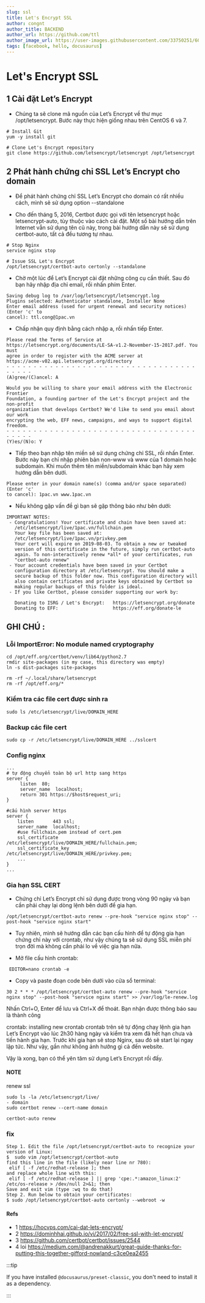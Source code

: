 ```yaml
---
slug: ssl
title: Let's Encrypt SSL
author: congnt
author_title: BACKEND
author_url: https://github.com/ttl
author_image_url: https://user-images.githubusercontent.com/33750251/60287980-21aa2700-990b-11e9-9c9d-a79874587a86.png
tags: [facebook, hello, docusaurus]
---
```


# Let's Encrypt SSL

## 1 Cài đặt Let’s Encrypt
- Chúng ta sẽ clone mã nguồn của Let’s Encrypt về thư mục /opt/letsencrypt. Bước này thực hiện giống nhau trên CentOS 6 và 7.

```
# Install Git
yum -y install git

# Clone Let's Encrypt repository
git clone https://github.com/letsencrypt/letsencrypt /opt/letsencrypt
```

## 2 Phát hành chứng chỉ SSL Let’s Encrypt cho domain
- Để phát hành chứng chỉ SSL Let’s Encrypt cho domain có rất nhiều cách, mình sẽ sử dụng option --standalone

- Cho đến tháng 5, 2016, Certbot được gọi với tên letsencrypt hoặc letsencrypt-auto, tùy thuộc vào cách cài đặt. Một số bài hướng dẫn trên Internet vẫn sử dụng tên cũ này, trong bài hướng dẫn này sẽ sử dụng certbot-auto, tất cả đều tương tự nhau.

```
# Stop Nginx
service nginx stop

# Issue SSL Let's Encrypt
/opt/letsencrypt/certbot-auto certonly --standalone
```

- Chờ một lúc để Let’s Encrypt cài đặt những công cụ cần thiết. Sau đó bạn hãy nhập địa chỉ email, rồi nhấn phím Enter.

```
Saving debug log to /var/log/letsencrypt/letsencrypt.log
Plugins selected: Authenticator standalone, Installer None
Enter email address (used for urgent renewal and security notices) (Enter 'c' to
cancel): ttl.cong@1pac.vn
```

- Chấp nhận quy định bằng cách nhập a, rồi nhấn tiếp Enter.

```
Please read the Terms of Service at
https://letsencrypt.org/documents/LE-SA-v1.2-November-15-2017.pdf. You must
agree in order to register with the ACME server at
https://acme-v02.api.letsencrypt.org/directory
- - - - - - - - - - - - - - - - - - - - - - - - - - - - - - - - - - - - - - - -
(A)gree/(C)ancel: A
```

```
Would you be willing to share your email address with the Electronic Frontier
Foundation, a founding partner of the Let's Encrypt project and the non-profit
organization that develops Certbot? We'd like to send you email about our work
encrypting the web, EFF news, campaigns, and ways to support digital freedom.
- - - - - - - - - - - - - - - - - - - - - - - - - - - - - - - - - - - - - - - -
(Y)es/(N)o: Y
```

- Tiếp theo bạn nhập tên miền sẽ sử dụng chứng chỉ SSL, rồi nhấn Enter. Bước này bạn chỉ nhập phiên bản non-www và www của 1 domain hoặc subdomain. Khi muốn thêm tên miền/subdomain khác bạn hãy xem hướng dẫn bên dưới.

```
Please enter in your domain name(s) (comma and/or space separated)  (Enter 'c'
to cancel): 1pac.vn www.1pac.vn
```
- Nếu không gặp vấn đề gì bạn sẽ gặp thông báo như bên dưới:

```
IMPORTANT NOTES:
 - Congratulations! Your certificate and chain have been saved at:
   /etc/letsencrypt/live/1pac.vn/fullchain.pem
   Your key file has been saved at:
   /etc/letsencrypt/live/1pac.vn/privkey.pem
   Your cert will expire on 2019-08-03. To obtain a new or tweaked
   version of this certificate in the future, simply run certbot-auto
   again. To non-interactively renew *all* of your certificates, run
   "certbot-auto renew"
 - Your account credentials have been saved in your Certbot
   configuration directory at /etc/letsencrypt. You should make a
   secure backup of this folder now. This configuration directory will
   also contain certificates and private keys obtained by Certbot so
   making regular backups of this folder is ideal.
 - If you like Certbot, please consider supporting our work by:

   Donating to ISRG / Let's Encrypt:   https://letsencrypt.org/donate
   Donating to EFF:                    https://eff.org/donate-le

```

## GHI CHÚ :
### Lỗi ImportError: No module named cryptography

```
cd /opt/eff.org/certbot/venv/lib64/python2.7
rmdir site-packages (in my case, this directory was empty)
ln -s dist-packages site-packages
```

```
rm -rf ~/.local/share/letsencrypt
rm -rf /opt/eff.org/*
```

###  Kiểm tra các file cert được sinh ra

```
sudo ls /etc/letsencrypt/live/DOMAIN_HERE
```
### Backup các file cert

```
sudo cp -r /etc/letsencrypt/live/DOMAIN_HERE ../sslcert
```

### Config nginx

```
...
# tự động chuyển toàn bộ url http sang https
server {
     listen  80;
     server_name  localhost;
     return 301 https://$host$request_uri;
}

#cấu hình server https
server {
    listen       443 ssl;
    server_name  localhost;
    #use fullchain.pem instead of cert.pem
    ssl_certificate         /etc/letsencrypt/live/DOMAIN_HERE/fullchain.pem;
    ssl_certificate_key     /etc/letsencrypt/live/DOMAIN_HERE/privkey.pem;
    ...
}
...
```

### Gia hạn SSL CERT 
- Chứng chỉ Let’s Encrypt chỉ sử dụng được trong vòng 90 ngày và bạn cần phải chạy lại dòng lệnh bên dưới để gia hạn.

```
/opt/letsencrypt/certbot-auto renew --pre-hook "service nginx stop" --post-hook "service nginx start"
```

- Tuy nhiên, mình sẽ hướng dẫn các bạn cấu hình để tự động gia hạn chứng chỉ này với crontab, như vậy chúng ta sẽ sử dụng SSL miễn phí trọn đời mà không cần phải lo về việc gia hạn nữa.

- Mở file cấu hình crontab:

```
 EDITOR=nano crontab -e
```

- Copy và paste đoạn code bên dưới vào cửa sổ terminal:

```
30 2 * * * /opt/letsencrypt/certbot-auto renew --pre-hook "service nginx stop" --post-hook "service nginx start" >> /var/log/le-renew.log
```

Nhấn Ctrl+O, Enter để lưu và Ctrl+X để thoát. Bạn nhận được thông báo sau là thành công

crontab: installing new crontab
crontab trên sẽ tự động chạy lệnh gia hạn Let’s Encrypt vào lúc 2h30 hàng ngày và kiểm tra xem đã hết hạn chưa và tiến hành gia hạn. Trước khi gia hạn sẽ stop Nginx, sau đó sẽ start lại ngay lập tức. Như vậy, gần như không ảnh hưởng gì cả đến website.

Vậy là xong, bạn có thể yên tâm sử dụng Let’s Encrypt rồi đấy.

#### NOTE
renew ssl

```
sudo ls -la /etc/letsencrypt/live/
- domain
sudo certbot renew --cert-name domain

certbot-auto renew
```

### fix

```
Step 1. Edit the file /opt/letsencrypt/certbot-auto to recognize your version of Linux:
$  sudo vim /opt/letsencrypt/certbot-auto
find this line in the file (likely near line nr 780):
 elif [ -f /etc/redhat-release ]; then
and replace whole line with this:
 elif [ -f /etc/redhat-release ] || grep 'cpe:.*:amazon_linux:2' /etc/os-release > /dev/null 2>&1; then
Save and exit vim (type :wq to do that)
Step 2. Run below to obtain your certificates:
$ sudo /opt/letsencrypt/certbot-auto certonly --webroot -w 
```

#### Refs 
- 1 https://hocvps.com/cai-dat-lets-encrypt/
- 2 https://dominhhai.github.io/vi/2017/02/free-ssl-with-let-encrypt/
- 3 https://github.com/certbot/certbot/issues/2544 
- 4 loi https://medium.com/@andrenakkurt/great-guide-thanks-for-putting-this-together-gifford-nowland-c3ce0ea2455

:::tip

If you have installed `@docusaurus/preset-classic`, you don't need to install it as a dependency.

:::
